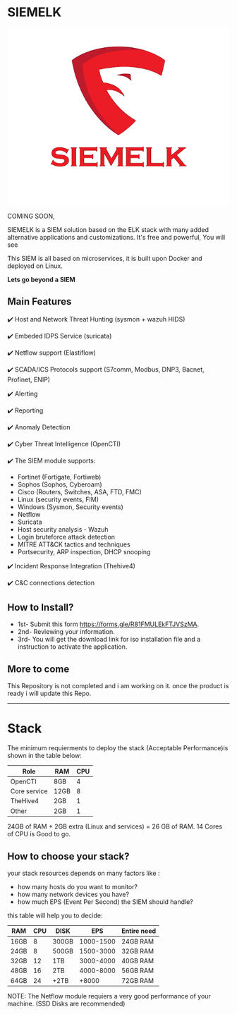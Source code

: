 # SIEMELK

<p align="center">
 <img alt="SIEMELK Logo" src="SIEMELK..png">
</p>

COMING SOON,

SIEMELK is a SIEM solution based on the ELK stack with many added alternative applications and customizations. It's free and powerful, You will see

This SIEM is all based on microservices, it is built upon Docker and deployed on Linux.

**Lets go beyond a SIEM**

## Main Features
✔️ Host and Network Threat Hunting (sysmon + wazuh HIDS)

✔️ Embeded IDPS Service (suricata)

✔️ Netflow support (Elastiflow)

✔️ SCADA/ICS Protocols support (S7comm, Modbus, DNP3, Bacnet, Profinet, ENIP)

✔️ Alerting

✔️ Reporting

✔️ Anomaly Detection

✔️ Cyber Threat Intelligence (OpenCTI)

✔️ The SIEM module supports:
- Fortinet (Fortigate, Fortiweb)
- Sophos (Sophos, Cyberoam)
- Cisco (Routers, Switches, ASA, FTD, FMC)
- Linux (security events, FIM)
- Windows (Sysmon, Security events)
- Netflow
- Suricata
- Host security analysis - Wazuh
- Login bruteforce attack detection
- MITRE ATT&CK tactics and techniques
- Portsecurity, ARP inspection, DHCP snooping

✔️ Incident Response Integration (Thehive4)

✔️ C&C connections detection

## How to Install?
  - 1st- Submit this form https://forms.gle/R81FMULEkFTJVSzMA.
  - 2nd- Reviewing your information.
  - 3rd- You will get the download link for iso installation file and a instruction to activate the application.

## More to come
This Repository is not completed and i am working on it. once the product is ready i will update this Repo.


---------

# Stack
The minimum requierments to deploy the stack (Acceptable Performance)is shown in the table below:

| Role     | RAM         |    CPU |
| ---------| ------      |-------|
| OpenCTI|       8GB    | 4   |
|Core service| 12GB | 8 |
|TheHive4| 2GB|1|
|Other| 2GB|1|

24GB of RAM + 2GB extra (Linux and services) = 26 GB of RAM.
14 Cores of CPU is Good to go.

## How to choose your stack?
your stack resources depends on many factors like :
- how many hosts do you want to monitor?
- how many network devices you have?
- how much EPS (Event Per Second) the SIEM should handle?

this table will help you to decide:

| RAM     | CPU         |    DISK | EPS| Entire need|
| ---------| ------      |-------|----|----|
|16GB|8|300GB|1000-1500| 24GB RAM|
|24GB|8|500GB|1500-3000| 32GB RAM|
|32GB|12|1TB|3000-4000| 40GB RAM|
|48GB|16|2TB|4000-8000|56GB RAM|
|64GB|24|+2TB|+8000|72GB RAM|

NOTE: The Netflow module requiers a very good performance of your machine. (SSD Disks are recommended)
